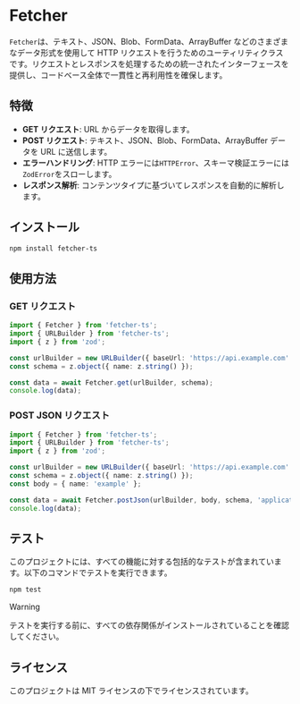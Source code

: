 # Fetcher

`Fetcher`は、テキスト、JSON、Blob、FormData、ArrayBuffer などのさまざまなデータ形式を使用して HTTP リクエストを行うためのユーティリティクラスです。リクエストとレスポンスを処理するための統一されたインターフェースを提供し、コードベース全体で一貫性と再利用性を確保します。

## 特徴

- **GET リクエスト**: URL からデータを取得します。
- **POST リクエスト**: テキスト、JSON、Blob、FormData、ArrayBuffer データを URL に送信します。
- **エラーハンドリング**: HTTP エラーには`HTTPError`、スキーマ検証エラーには`ZodError`をスローします。
- **レスポンス解析**: コンテンツタイプに基づいてレスポンスを自動的に解析します。

## インストール

```bash
npm install fetcher-ts
```

## 使用方法

### GET リクエスト

```typescript
import { Fetcher } from 'fetcher-ts';
import { URLBuilder } from 'fetcher-ts';
import { z } from 'zod';

const urlBuilder = new URLBuilder({ baseUrl: 'https://api.example.com' });
const schema = z.object({ name: z.string() });

const data = await Fetcher.get(urlBuilder, schema);
console.log(data);
```

### POST JSON リクエスト

```typescript
import { Fetcher } from 'fetcher-ts';
import { URLBuilder } from 'fetcher-ts';
import { z } from 'zod';

const urlBuilder = new URLBuilder({ baseUrl: 'https://api.example.com' });
const schema = z.object({ name: z.string() });
const body = { name: 'example' };

const data = await Fetcher.postJson(urlBuilder, body, schema, 'application/json');
console.log(data);
```

## テスト

このプロジェクトには、すべての機能に対する包括的なテストが含まれています。以下のコマンドでテストを実行できます。

```bash
npm test
```

> [!Warning]
> テストを実行する前に、すべての依存関係がインストールされていることを確認してください。

## ライセンス

このプロジェクトは MIT ライセンスの下でライセンスされています。
